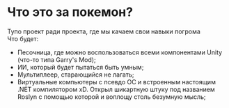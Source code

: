 # Что это за покемон?
Тупо проект ради проекта, где мы качаем свои навыки погрома
<br>
Что будет:
* Песочница, где можно воспользоваться всеми компонентами Unity (что-то типа Garry's Mod);
* ИИ, который будет пытаться быть умным;
* Мультиплеер, старающийся не лагать;
* Виртуальные компьютеры с псевдо ОС и встроенным настоящим .NET компилятором xD. Открыл шикартную штуку под названием Roslyn с помощью которой и воплощу столь безумную мысль;
